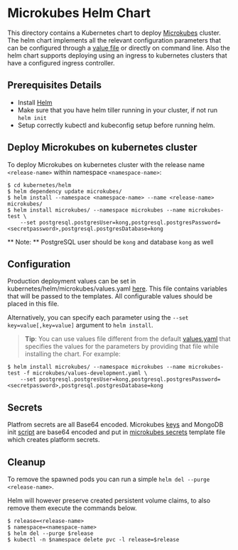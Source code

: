 # Microkubes Helm Chart

This directory contains a Kubernetes chart to deploy [Microkubes](https://github.com/Microkubes/microkubes) cluster.
The helm chart implements all the relevant configuration parameters that can be configured through  a [value file](https://github.com/Microkubes/microkubes/blob/helm/kubernetes/helm/microkubes/values.yaml) or directly on command line. Also the helm chart supports deploying using an ingress to kubernetes clusters that have a configured ingress controller.

## Prerequisites Details

* Install [Helm](https://github.com/helm/helm/releases)
* Make sure that you have helm tiller running in your cluster, if not run `helm init`
* Setup correctly kubectl and kubeconfig setup before running helm.

## Deploy Microkubes on kubernetes cluster

To deploy Microkubes on kubernetes cluster with the release name `<release-name>` within namespace `<namespace-name>`:

```console
$ cd kubernetes/helm
$ helm dependency update microkubes/
$ helm install --namespace <namespace-name> --name <release-name> microkubes/
$ helm install microkubes/ --namespace microkubes --name microkubes-test \
    --set postgresql.postgresUser=kong,postgresql.postgresPassword=<secretpassword>,postgresql.postgresDatabase=kong
```

** Note: ** PostgreSQL user should be `kong` and database `kong` as well

## Configuration

Production deployment values can be set in kubernetes/helm/microkubes/values.yaml [here](https://github.com/Microkubes/microkubes/blob/helm/kubernetes/helm/microkubes/values.yaml).
This file contains variables that will be passed to the templates. All configurable values should be placed in this file.

Alternatively, you can specify each parameter using the `--set key=value[,key=value]` argument to `helm install`.

> **Tip**: You can use values file different from the default [values.yaml](https://github.com/Microkubes/microkubes/blob/helm/kubernetes/helm/microkubes/values.yaml) that specifies the values for the parameters by providing that file while installing the chart. For example:
```console
$ helm install microkubes/ --namespace microkubes --name microkubes-test -f microkubes/values-development.yaml \
    --set postgresql.postgresUser=kong,postgresql.postgresPassword=<secretpassword>,postgresql.postgresDatabase=kong
```

## Secrets

Platfrom secrets are all Base64 encoded. Microkubes [keys](https://github.com/Microkubes/microkubes/tree/master/docker/keys) and MongoDB init [script](https://github.com/Microkubes/microkubes/blob/master/docker/mongo/create_db_objects.sh) are base64 encoded and put in [microkubes secrets](https://github.com/Microkubes/microkubes/blob/helm/kubernetes/helm/microkubes/templates/microkubes-secrets.yaml) template file which creates platform secrets.

## Cleanup

To remove the spawned pods you can run a simple `helm del --purge <release-name>`.

Helm will however preserve created persistent volume claims, to also remove them execute the commands below.

```console
$ release=<release-name>
$ namespace=<namespace-name>
$ helm del --purge $release
$ kubectl -n $namespace delete pvc -l release=$release
```



